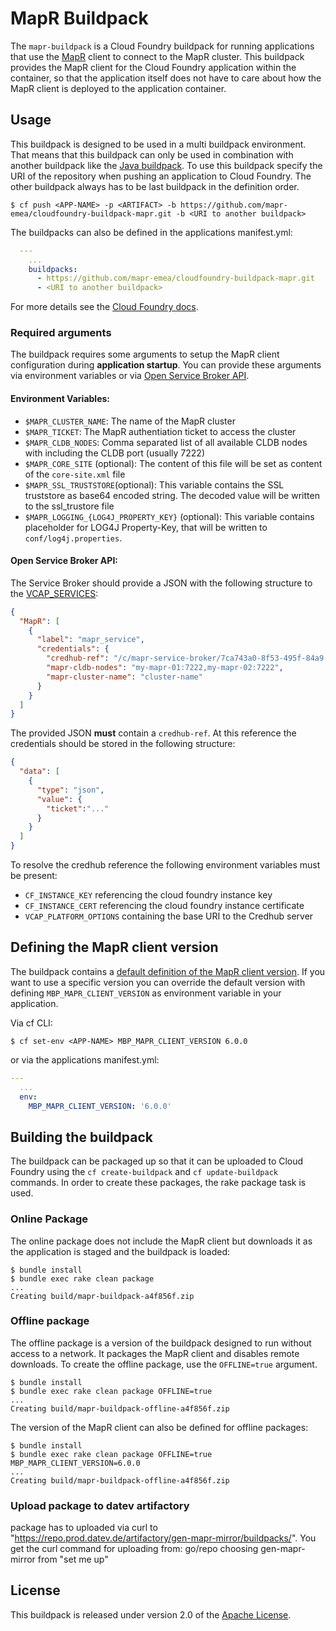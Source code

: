# MapR Buildpack
The `mapr-buildpack` is a Cloud Foundry buildpack for running applications that use the [MapR](https://mapr.com) client to connect to the MapR cluster. This buildpack provides the MapR client for the Cloud Foundry application within the container, so that the application itself does not have to care about how the MapR client is deployed to the application container.

## Usage
This buildpack is designed to be used in a multi buildpack environment. That means that this buildpack can only be used in combination with another buildpack like the [Java buildpack](https://github.com/cloudfoundry/java-buildpack). To use this buildpack specify the URI of the repository when pushing an application to Cloud Foundry. The other buildpack always has to be last buildpack in the definition order.
```shell
$ cf push <APP-NAME> -p <ARTIFACT> -b https://github.com/mapr-emea/cloudfoundry-buildpack-mapr.git -b <URI to another buildpack>
```

The buildpacks can also be defined in the applications manifest.yml:
```yaml
  ---
    ...
    buildpacks:
      - https://github.com/mapr-emea/cloudfoundry-buildpack-mapr.git
      - <URI to another buildpack>
```

For more details see the [Cloud Foundry docs](https://docs.cloudfoundry.org/buildpacks/use-multiple-buildpacks.html).

### Required arguments
The buildpack requires some arguments to setup the MapR client configuration during **application startup**. You can provide these arguments via environment variables or via 
[Open Service Broker API](https://www.openservicebrokerapi.org/).

#### Environment Variables:
- `$MAPR_CLUSTER_NAME`: The name of the MapR cluster
- `$MAPR_TICKET`: The MapR authentiation ticket to access the cluster
- `$MAPR_CLDB_NODES`: Comma separated list of all available CLDB nodes with including the CLDB port (usually 7222)
- `$MAPR_CORE_SITE` (optional): The content of this file will be set as content of the `core-site.xml` file
- `$MAPR_SSL_TRUSTSTORE`(optional): This variable contains the SSL truststore as base64 encoded string. The decoded value will be written to the ssl_trustore file
- `$MAPR_LOGGING_{LOG4J_PROPERTY_KEY}` (optional): This variable contains placeholder for LOG4J Property-Key, that will be written to `conf/log4j.properties`.

#### Open Service Broker API:
The Service Broker should provide a JSON with the following structure to the [VCAP_SERVICES](https://docs.run.pivotal.io/devguide/deploy-apps/environment-variable.html#VCAP-SERVICES):
```JSON
{
  "MapR": [
    {
      "label": "mapr_service", 
      "credentials": {
        "credhub-ref": "/c/mapr-service-broker/7ca743a0-8f53-495f-84a9-5340584e8e8e/dbcad85b-c28b-4324-8556-8b7c9f0954f0/credentials", 
        "mapr-cldb-nodes": "my-mapr-01:7222,my-mapr-02:7222", 
        "mapr-cluster-name": "cluster-name"
      }
    }
  ]
}
```

The provided JSON **must** contain a `credhub-ref`. At this reference the credentials should be stored in the following structure:
```JSON
{
  "data": [
    {
      "type": "json",
      "value": {
        "ticket":"..."
      }
    }
  ]
}
```

To resolve the credhub reference the following environment variables must be present:
- `CF_INSTANCE_KEY` referencing the cloud foundry instance key
- `CF_INSTANCE_CERT` referencing the cloud foundry instance certificate
- `VCAP_PLATFORM_OPTIONS` containing the base URI to the Credhub server

## Defining the MapR client version
The buildpack contains a [default definition of the MapR client version](config/default_version.yml). If you want to use a specific version you can override the default version with defining `MBP_MAPR_CLIENT_VERSION` as environment variable in your application.

Via cf CLI:
```shell
$ cf set-env <APP-NAME> MBP_MAPR_CLIENT_VERSION 6.0.0
```

or via the applications manifest.yml:
```yaml
---
  ...
  env:
    MBP_MAPR_CLIENT_VERSION: '6.0.0'
```

## Building the buildpack
The buildpack can be packaged up so that it can be uploaded to Cloud Foundry using the `cf create-buildpack` and `cf update-buildpack` commands. In order to create these packages, the rake package task is used.

### Online Package
The online package does not include the MapR client but downloads it as the application is staged and the buildpack is loaded:
```shell
$ bundle install
$ bundle exec rake clean package
...
Creating build/mapr-buildpack-a4f856f.zip
```

### Offline package
The offline package is a version of the buildpack designed to run without access to a network. It packages the MapR client and disables remote downloads. To create the offline package, use the `OFFLINE=true` argument.
```shell
$ bundle install
$ bundle exec rake clean package OFFLINE=true
...
Creating build/mapr-buildpack-offline-a4f856f.zip
```

The version of the MapR client can also be defined for offline packages:
```shell
$ bundle install
$ bundle exec rake clean package OFFLINE=true MBP_MAPR_CLIENT_VERSION=6.0.0
...
Creating build/mapr-buildpack-offline-a4f856f.zip
```
### Upload package to datev artifactory
package has to uploaded via curl to "https://repo.prod.datev.de/artifactory/gen-mapr-mirror/buildpacks/". You get the curl command for uploading from: go/repo choosing gen-mapr-mirror from "set me up"
## License
This buildpack is released under version 2.0 of the [Apache License](http://www.apache.org/licenses/LICENSE-2.0).

